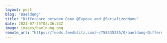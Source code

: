 ```yaml
---
layout: post
blog: "Baeldung"
title: "Difference between Gson @Expose and @SerializedName"
date: 2023-07-25T03:36:33Z
image: images/baeldung.png
remote_url: "https://feeds.feedblitz.com/~/758435285/0/baeldung~Difference-between-Gson-Expose-and-SerializedName"
---
```

